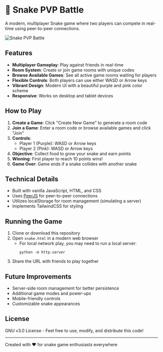# 🐍 Snake PVP Battle

A modern, multiplayer Snake game where two players can compete in real-time using peer-to-peer connections.

![Snake PVP Battle](https://i.imgur.com/placeholder.png)

## Features

- **Multiplayer Gameplay**: Play against friends in real-time
- **Room System**: Create or join game rooms with unique codes
- **Browse Available Games**: See all active game rooms waiting for players
- **Flexible Controls**: Both players can use either WASD or Arrow keys
- **Vibrant Design**: Modern UI with a beautiful purple and pink color scheme
- **Responsive**: Works on desktop and tablet devices

## How to Play

1. **Create a Game**: Click "Create New Game" to generate a room code
2. **Join a Game**: Enter a room code or browse available games and click "Join"
3. **Controls**:
   - Player 1 (Purple): WASD or Arrow keys
   - Player 2 (Pink): WASD or Arrow keys
4. **Objective**: Collect food to grow your snake and earn points
5. **Winning**: First player to reach 10 points wins!
6. **Game Over**: Game ends if a snake collides with another snake

## Technical Details

- Built with vanilla JavaScript, HTML, and CSS
- Uses [PeerJS](https://peerjs.com/) for peer-to-peer connections
- Utilizes localStorage for room management (simulating a server)
- Implements TailwindCSS for styling

## Running the Game

1. Clone or download this repository
2. Open `snake.html` in a modern web browser
   - For local network play, you may need to run a local server:
     ```
     python -m http.server
     ```
3. Share the URL with friends to play together

## Future Improvements

- Server-side room management for better persistence
- Additional game modes and power-ups
- Mobile-friendly controls
- Customizable snake appearances

## License

GNU v3.0 License - Feel free to use, modify, and distribute this code!

---

Created with ❤️ for snake game enthusiasts everywhere
